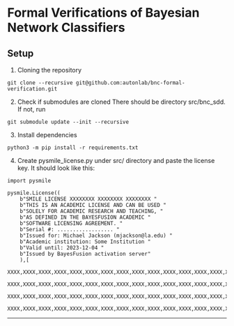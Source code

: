 # Formal Verifications of Bayesian Network Classifiers 

## Setup

1. Cloning the repository
```
git clone --recursive git@github.com:autonlab/bnc-formal-verification.git
```

2. Check if submodules are cloned
There should be directory src/bnc_sdd. If not, run
```
git submodule update --init --recursive
```

3. Install dependencies
```
python3 -m pip install -r requirements.txt
```

4. Create pysmile_license.py under src/ directory and paste the license key. It should look like this:
```
import pysmile

pysmile.License((
	b"SMILE LICENSE XXXXXXXX XXXXXXXX XXXXXXXX "
	b"THIS IS AN ACADEMIC LICENSE AND CAN BE USED "
	b"SOLELY FOR ACADEMIC RESEARCH AND TEACHING, "
	b"AS DEFINED IN THE BAYESFUSION ACADEMIC "
	b"SOFTWARE LICENSING AGREEMENT. "
	b"Serial #: .................. "
	b"Issued for: Michael Jackson (mjackson@la.edu) "
	b"Academic institution: Some Institution "
	b"Valid until: 2023-12-04 "
	b"Issued by BayesFusion activation server"
	),[
	XXXX,XXXX,XXXX,XXXX,XXXX,XXXX,XXXX,XXXX,XXXX,XXXX,XXXX,XXXX,XXXX,XXXX,XXXX,XXXX,
	XXXX,XXXX,XXXX,XXXX,XXXX,XXXX,XXXX,XXXX,XXXX,XXXX,XXXX,XXXX,XXXX,XXXX,XXXX,XXXX,
	XXXX,XXXX,XXXX,XXXX,XXXX,XXXX,XXXX,XXXX,XXXX,XXXX,XXXX,XXXX,XXXX,XXXX,XXXX,XXXX,
	XXXX,XXXX,XXXX,XXXX,XXXX,XXXX,XXXX,XXXX,XXXX,XXXX,XXXX,XXXX,XXXX,XXXX,XXXX,XXXX])

```
***